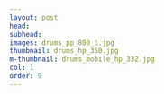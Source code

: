 ```yaml
---
layout: post
head: 
subhead:
images: drums_pp_800_1.jpg
thumbnail: drums_hp_350.jpg
m-thumbnail: drums_mobile_hp_332.jpg
col: 1
order: 9
---
```


